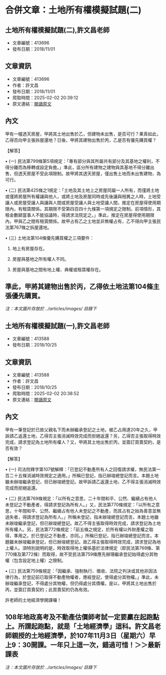 # 合併文章：土地所有權模擬試題(二)

## 土地所有權模擬試題(二),許文昌老師
- 文章編號：413696
- 發布日期：2018/11/01


## 文章資訊
- 文章編號：413696
- 作者：許文昌
- 發布日期：2018/11/01
- 爬取時間：2025-02-02 20:39:12
- 原文連結：[閱讀原文](https://real-estate.get.com.tw/Columns/detail.aspx?no=413696)

## 內文
甲有一幢透天房屋，甲將其土地出售於乙，但建物未出售，是否可行？果真如此，乙得否向甲主張拆屋還地？日後，甲將其建物出售於丙，乙是否有優先購買權？

【解答】

• (一) 民法第799條第5項規定：「專有部分與其所屬共有部分及其基地之權利，不得分離而為移轉或設定負擔。」準此，區分所有建物之建物與其基地不得分離出售，但透天房屋不受此項限制。故甲將其透天房屋，僅出售土地而未出售建物，為可行。

• (二) 民法第425條之1規定：「土地及其土地上之房屋同屬一人所有，而僅將土地或僅將房屋所有權讓與他人，或將土地及房屋同時或先後讓與相異之人時，土地受讓人或房屋受讓人與讓與人間或房屋受讓人與土地受讓人間，推定在房屋得使用期限內，有租賃關係。其期限不受第四百四十九條第一項規定之限制。前項情形，其租金數額當事人不能協議時，得請求法院定之。」準此，推定在房屋得使用期限內，甲與乙之間有租賃關係。故甲占有乙之土地並非無權占有，乙不得向甲主張民法第767條之拆屋還地。

• (三) 土地法第104條優先購買權之三項要件：

1. 地上有房屋存在。

2. 房屋與基地之所有權人不同。

3. 房屋與基地之間有地上權、典權或租賃權存在。

準此，甲將其建物出售於丙，乙得依土地法第104條主張優先購買。
---
*注：本文圖片存放於 ../articles/images/ 目錄下*


## 土地所有權模擬試題(一),許文昌老師
- 文章編號：413588
- 發布日期：2018/10/25


## 文章資訊
- 文章編號：413588
- 作者：許文昌
- 發布日期：2018/10/25
- 爬取時間：2025-02-02 20:38:52
- 原文連結：[閱讀原文](https://real-estate.get.com.tw/Columns/detail.aspx?no=413588)

## 內文
甲有一筆登記於已故父親名下而未辦繼承登記之土地，被乙占用達20年之久，甲訴請乙返還土地，乙得否主張消滅時效完成而拒絕返還？另，乙得否主張取得時效完成，請求登記為土地所有權人？又，甲將其土地出售於丙，並簽訂買賣契約，是否有效？

【解答】

• (一) 司法院釋字第107號解釋：「已登記不動產所有人之回復請求權，無民法第一百二十五條消滅時效規定之適用。」所稱已登記，指已辦竣總登記而言。本題土地雖未辦竣繼承登記，但已辦竣總登記。故甲訴請乙返還土地，乙不得主張消滅時效完成而拒絕返還。

• (二) 民法第769條規定：「以所有之意思，二十年間和平、公然、繼續占有他人未登記之不動產者，得請求登記為所有人。」又，民法第770條規定：「以所有之意思，十年間和平、公然、繼續占有他人未登記之不動產，而其占有之始為善意並無過失者，得請求登記為所有人。」所稱未登記，指未辦竣總登記而言。本題土地雖未辦竣繼承登記，但已辦竣總登記。故乙不得主張取得時效完成，請求登記為土地所有權人。另，民法第772條規定：「前五條之規定，於所有權以外財產權之取得，準用之。於已登記之不動產，亦同。」所稱已登記，指已辦竣總登記而言。本題雖未辦竣繼承登記，但已辦竣總登記。故乙得主張取得時效完成，請求登記為地上權人。須特別說明的是，時效取得地上權係基於法律規定（即民法第769條、第770條及第772條）而取得，故不受民法第759條應先辦理繼承登記始得處分其物權（包含設定地上權）之限制。

• (三) 民法第759條規定：「因繼承、強制執行、徵收、法院之判決或其他非因法律行為，於登記前已取得不動產物權者，應經登記，使得處分其物權。」準此，未辦竣繼承登記，不得處分其物權，但仍得處分其債權。是以，甲將其土地出售於丙，並簽訂買賣契約；此買賣契約仍為有效。

許老師的土地經濟學開課囉！

108年地政高考及不動產估價師考試一定要贏在起跑點上。所謂起跑點，就是「土地經濟學」這科。許文昌老師親授的土地經濟學，於107年11月3日（星期六）早上9：30開課。一年只上這一次，錯過可惜！＞＞最新課表
---
*注：本文圖片存放於 ../articles/images/ 目錄下*

